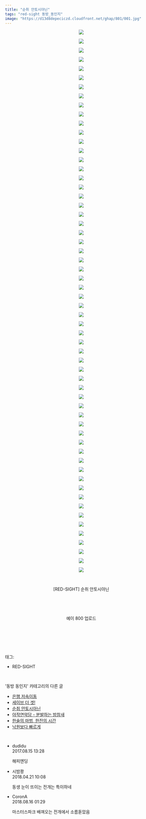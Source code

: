 ```yaml
---
title: "순취 안토시아닌"
tags: "red-sight 동방_동인지"
image: "https://d13d8depeciczd.cloudfront.net/ghap/801/001.jpg"
---
```

<div class="article">
<p style="text-align: center; clear: none; float: none;"><img src="{{ site.imgserver12 }}/ghap/801/001.jpg"/></p>
<p style="text-align: center; clear: none; float: none;"><img src="{{ site.imgserver12 }}/ghap/801/002.jpg"/></p>
<p style="text-align: center; clear: none; float: none;"><img src="{{ site.imgserver12 }}/ghap/801/003.jpg"/></p>
<p style="text-align: center; clear: none; float: none;"><img src="{{ site.imgserver12 }}/ghap/801/004.jpg"/></p>
<p style="text-align: center; clear: none; float: none;"><img src="{{ site.imgserver12 }}/ghap/801/005.jpg"/></p>
<p style="text-align: center; clear: none; float: none;"><img src="{{ site.imgserver12 }}/ghap/801/006.jpg"/></p>
<p style="text-align: center; clear: none; float: none;"><img src="{{ site.imgserver12 }}/ghap/801/007.jpg"/></p>
<p style="text-align: center; clear: none; float: none;"><img src="{{ site.imgserver12 }}/ghap/801/008.jpg"/></p>
<p style="text-align: center; clear: none; float: none;"><img src="{{ site.imgserver12 }}/ghap/801/009.jpg"/></p>
<p style="text-align: center; clear: none; float: none;"><img src="{{ site.imgserver12 }}/ghap/801/010.jpg"/></p>
<p style="text-align: center; clear: none; float: none;"><img src="{{ site.imgserver12 }}/ghap/801/011.jpg"/></p>
<p style="text-align: center; clear: none; float: none;"><img src="{{ site.imgserver12 }}/ghap/801/012.jpg"/></p>
<p style="text-align: center; clear: none; float: none;"><img src="{{ site.imgserver12 }}/ghap/801/013.jpg"/></p>
<p style="text-align: center; clear: none; float: none;"><img src="{{ site.imgserver12 }}/ghap/801/014.jpg"/></p>
<p style="text-align: center; clear: none; float: none;"><img src="{{ site.imgserver12 }}/ghap/801/015.jpg"/></p>
<p style="text-align: center; clear: none; float: none;"><img src="{{ site.imgserver12 }}/ghap/801/016.jpg"/></p>
<p style="text-align: center; clear: none; float: none;"><img src="{{ site.imgserver12 }}/ghap/801/017.jpg"/></p>
<p style="text-align: center; clear: none; float: none;"><img src="{{ site.imgserver12 }}/ghap/801/018.jpg"/></p>
<p style="text-align: center; clear: none; float: none;"><img src="{{ site.imgserver12 }}/ghap/801/019.jpg"/></p>
<p style="text-align: center; clear: none; float: none;"><img src="{{ site.imgserver12 }}/ghap/801/020.jpg"/></p>
<p style="text-align: center; clear: none; float: none;"><img src="{{ site.imgserver12 }}/ghap/801/021.jpg"/></p>
<p style="text-align: center; clear: none; float: none;"><img src="{{ site.imgserver12 }}/ghap/801/022.jpg"/></p>
<p style="text-align: center; clear: none; float: none;"><img src="{{ site.imgserver12 }}/ghap/801/023.jpg"/></p>
<p style="text-align: center; clear: none; float: none;"><img src="{{ site.imgserver12 }}/ghap/801/024.jpg"/></p>
<p style="text-align: center; clear: none; float: none;"><img src="{{ site.imgserver12 }}/ghap/801/025.jpg"/></p>
<p style="text-align: center; clear: none; float: none;"><img src="{{ site.imgserver12 }}/ghap/801/026.jpg"/></p>
<p style="text-align: center; clear: none; float: none;"><img src="{{ site.imgserver12 }}/ghap/801/027.jpg"/></p>
<p style="text-align: center; clear: none; float: none;"><img src="{{ site.imgserver12 }}/ghap/801/028.jpg"/></p>
<p style="text-align: center; clear: none; float: none;"><img src="{{ site.imgserver12 }}/ghap/801/029.jpg"/></p>
<p style="text-align: center; clear: none; float: none;"><img src="{{ site.imgserver12 }}/ghap/801/030.jpg"/></p>
<p style="text-align: center; clear: none; float: none;"><img src="{{ site.imgserver12 }}/ghap/801/031.jpg"/></p>
<p style="text-align: center; clear: none; float: none;"><img src="{{ site.imgserver12 }}/ghap/801/032.jpg"/></p>
<p style="text-align: center; clear: none; float: none;"><img src="{{ site.imgserver12 }}/ghap/801/033.jpg"/></p>
<p style="text-align: center; clear: none; float: none;"><img src="{{ site.imgserver12 }}/ghap/801/034.jpg"/></p>
<p style="text-align: center; clear: none; float: none;"><img src="{{ site.imgserver12 }}/ghap/801/035.jpg"/></p>
<p style="text-align: center; clear: none; float: none;"><img src="{{ site.imgserver12 }}/ghap/801/036.jpg"/></p>
<p style="text-align: center; clear: none; float: none;"><img src="{{ site.imgserver12 }}/ghap/801/037.jpg"/></p>
<p style="text-align: center; clear: none; float: none;"><img src="{{ site.imgserver12 }}/ghap/801/038.jpg"/></p>
<p style="text-align: center; clear: none; float: none;"><img src="{{ site.imgserver12 }}/ghap/801/039.jpg"/></p>
<p style="text-align: center; clear: none; float: none;"><img src="{{ site.imgserver12 }}/ghap/801/040.jpg"/></p>
<p style="text-align: center; clear: none; float: none;"><img src="{{ site.imgserver12 }}/ghap/801/041.jpg"/></p>
<p style="text-align: center; clear: none; float: none;"><img src="{{ site.imgserver12 }}/ghap/801/042.jpg"/></p>
<p style="text-align: center; clear: none; float: none;"><img src="{{ site.imgserver12 }}/ghap/801/043.jpg"/></p>
<p style="text-align: center; clear: none; float: none;"><img src="{{ site.imgserver12 }}/ghap/801/044.jpg"/></p>
<p style="text-align: center; clear: none; float: none;"><img src="{{ site.imgserver12 }}/ghap/801/045.jpg"/></p>
<p style="text-align: center; clear: none; float: none;"><img src="{{ site.imgserver12 }}/ghap/801/046.jpg"/></p>
<p style="text-align: center; clear: none; float: none;"><img src="{{ site.imgserver12 }}/ghap/801/047.jpg"/></p>
<p style="text-align: center; clear: none; float: none;"><img src="{{ site.imgserver12 }}/ghap/801/048.jpg"/></p>
<p style="text-align: center; clear: none; float: none;"><img src="{{ site.imgserver12 }}/ghap/801/049.jpg"/></p>
<p style="text-align: center; clear: none; float: none;"><img src="{{ site.imgserver12 }}/ghap/801/050.jpg"/></p>
<p style="text-align: center; clear: none; float: none;"><img src="{{ site.imgserver12 }}/ghap/801/051.jpg"/></p>
<p style="text-align: center; clear: none; float: none;"><img src="{{ site.imgserver12 }}/ghap/801/052.jpg"/></p>
<p style="text-align: center; clear: none; float: none;"><img src="{{ site.imgserver12 }}/ghap/801/053.jpg"/></p>
<p style="text-align: center; clear: none; float: none;"><img src="{{ site.imgserver12 }}/ghap/801/054.jpg"/></p>
<p style="text-align: center; clear: none; float: none;"><img src="{{ site.imgserver12 }}/ghap/801/055.jpg"/></p>
<p style="text-align: center; clear: none; float: none;"><img src="{{ site.imgserver12 }}/ghap/801/056.jpg"/></p>
<p style="text-align: center; clear: none; float: none;"><img src="{{ site.imgserver12 }}/ghap/801/057.jpg"/></p>
<p style="text-align: center; clear: none; float: none;"><img src="{{ site.imgserver12 }}/ghap/801/058.jpg"/></p>
<p style="text-align: center; clear: none; float: none;"><img src="{{ site.imgserver12 }}/ghap/801/059.jpg"/></p>
<p style="text-align: center; clear: none; float: none;"><img src="{{ site.imgserver12 }}/ghap/801/060.jpg"/></p>
<p style="text-align: center; clear: none; float: none;"><br/></p>
<p style="text-align: center; clear: none; float: none;">[RED-SIGHT] 순취 안토시아닌</p>
<p style="text-align: center; clear: none; float: none;"><br/></p>
<p style="text-align: center; clear: none; float: none;"><br/></p>
<p style="text-align: center; clear: none; float: none;">예이 800 업로드</p>
<p style="text-align: center; clear: none; float: none;"><br/></p>
<p><br/></p>
</div><br/>
<div class="tagTrail">
<p>태그: </p>
<ul>
<li>RED-SIGHT</li>
</ul>
</div><br/>
<div class="another">
<p>'동방 동인지' 카테고리의 다른 글</p>
<ul>
<li><a href="/ghap_805">은행 저속이동</a></li>
<li><a href="/ghap_804">세이브 더 겟!</a></li>
<li><a href="/ghap_801">순취 안토시아닌</a></li>
<li><a href="/ghap_800">야작연악담 - 분발하는 밤참새</a></li>
<li><a href="/ghap_799">한술의 마법, 한잔의 시간</a></li>
<li><a href="/ghap_798">낙원보다 빠르게</a></li>
</ul>
</div><br/>
<div class="cb_module cb_fluid">
<div class="cb_wrt cb_profile">
<div class="comment">
<ul>
<li class="cb_thumb_off" id="comment15060079">
<div class="cb_comment_area">
<div class="cb_info_area">
<div class="cb_section">
<span class="cb_nick_name">dudidu</span>
</div>
<div class="cb_section">
<span class="cb_date">2017.08.15 13:28 </span>
</div>
</div>
<div class="cb_dsc_comment">
<p class="cb_dsc">
											해피엔딩
										</p>
</div>
</div></li>
<li class="cb_thumb_off" id="comment15242567">
<div class="cb_comment_area">
<div class="cb_info_area">
<div class="cb_section">
<span class="cb_nick_name">시밤쾅</span>
</div>
<div class="cb_section">
<span class="cb_date">2018.04.21 10:08 </span>
</div>
</div>
<div class="cb_dsc_comment">
<p class="cb_dsc">
											동생 눈이 뜨이는 전개는 특이하네
										</p>
</div>
</div></li>
<li class="cb_thumb_off" id="comment15309621">
<div class="cb_comment_area">
<div class="cb_info_area">
<div class="cb_section">
<span class="cb_nick_name">CoronA</span>
</div>
<div class="cb_section">
<span class="cb_date">2018.08.16 01:29 </span>
</div>
</div>
<div class="cb_dsc_comment">
<p class="cb_dsc">
											마스터스파크 배껴오는 전개에서 소름돋았음
										</p>
</div>
</div></li>
</ul>
</div>
</div><!-- commentList close -->
</div><br/>
